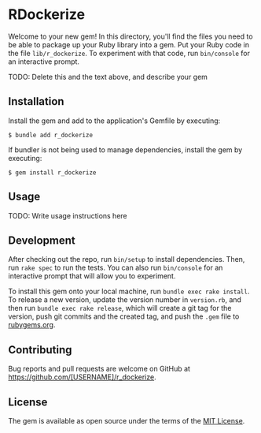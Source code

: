 # RDockerize

Welcome to your new gem! In this directory, you'll find the files you need to be able to package up your Ruby library into a gem. Put your Ruby code in the file `lib/r_dockerize`. To experiment with that code, run `bin/console` for an interactive prompt.

TODO: Delete this and the text above, and describe your gem

## Installation

Install the gem and add to the application's Gemfile by executing:

    $ bundle add r_dockerize

If bundler is not being used to manage dependencies, install the gem by executing:

    $ gem install r_dockerize

## Usage

TODO: Write usage instructions here

## Development

After checking out the repo, run `bin/setup` to install dependencies. Then, run `rake spec` to run the tests. You can also run `bin/console` for an interactive prompt that will allow you to experiment.

To install this gem onto your local machine, run `bundle exec rake install`. To release a new version, update the version number in `version.rb`, and then run `bundle exec rake release`, which will create a git tag for the version, push git commits and the created tag, and push the `.gem` file to [rubygems.org](https://rubygems.org).

## Contributing

Bug reports and pull requests are welcome on GitHub at https://github.com/[USERNAME]/r_dockerize.

## License

The gem is available as open source under the terms of the [MIT License](https://opensource.org/licenses/MIT).
